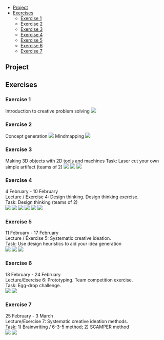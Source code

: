 - [Project](#project)
- [Exercises](#exercises)
  * [Exercise 1](#exercise-1)
  * [Exercise 2](#exercise-2)
  * [Exercise 3](#exercise-3)
  * [Exercise 4](#exercise-4)
  * [Exercise 5](#exercise-5)
  * [Exercise 6](#exercise-6)
  * [Exercise 7](#exercise-7)

## Project 



## Exercises



### Exercise 1

Introduction to creative problem solving
<img src="Exercise 1.jpg">

### Exercise 2

Concept generation
<img src="Exercise 2.1.jpg">
Mindmapping
<img src="Exercise 2.2.jpg">

### Exercise 3

Making 3D objects with 2D tools and machines
Task: Laser cut your own simple artifact (teams of 2)
<img src="Exercise 3.1.jpg">
<img src="Exercise 3.2.jpg">
<img src="Exercise 3.3.jpg">

### Exercise 4

4 February - 10 February  
Lecture / Exercise 4: Design thinking. Design thinking exercise.  
Task: Design thinking (teams of 2)  
<img src="Exercise 4.1.jpg">
<img src="Exercise 4.2.jpg">
<img src="Exercise 4.3.jpg">
<img src="Exercise 4.4.jpg">
<img src="Exercise 4.5.jpg">
<img src="Exercise 4.6.jpg">

### Exercise 5

11 February - 17 February  
Lecture / Exercise 5: Systematic creative ideation.  
Task: Use design heuristics to aid your idea generation  
<img src="Exercise 5.1.jpg">
<img src="Exercise 5.2.jpg">
<img src="Exercise 5.3.jpg">

### Exercise 6

18 February - 24 February  
Lecture/Exercise 6: Prototyping. Team competition exercise.  
Task: Egg-drop challenge.  
<img src="Exercise 6.1.jpg">
<img src="Exercise 6.2.jpg">

### Exercise 7

25 February - 3 March  
Lecture/Exercise 7: Systematic creative ideation methods.  
Task: 1) Brainwriting /  6-3-5 method; 2) SCAMPER method  
<img src="Exercise 7.1.jpg">
<img src="Exercise 7.2.jpg">
